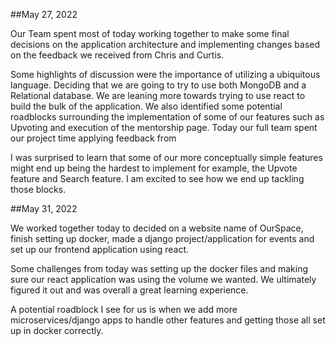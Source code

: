 ##May 27, 2022

Our Team spent most of today working together to make some final decisions on the application architecture and implementing changes based on the feedback we received from Chris and Curtis.
 
Some highlights of discussion were the importance of utilizing a ubiquitous language. Deciding that we are going to try to use both MongoDB and a Relational database. We are leaning more towards trying to use react to build the bulk of the application. We also identified some potential roadblocks surrounding the implementation of some of our features such as Upvoting and execution of the mentorship page.
Today our full team spent our project time applying feedback from
 
I was surprised to learn that some of our more conceptually simple features might end up being the hardest to implement for example, the Upvote feature and Search feature. I am excited to see how we end up tackling those blocks.

##May 31, 2022

We worked together today to decided on a website name of OurSpace, finish setting up docker, made a django project/application for events and set up our frontend application using react. 

Some challenges from today was setting up the docker files and making sure our react application was using the volume we wanted. We ultimately figured it out and was overall a great learning experience. 

A potential roadblock I see for us is when we add more microservices/django apps to handle other features and getting those all set up in docker correctly. 